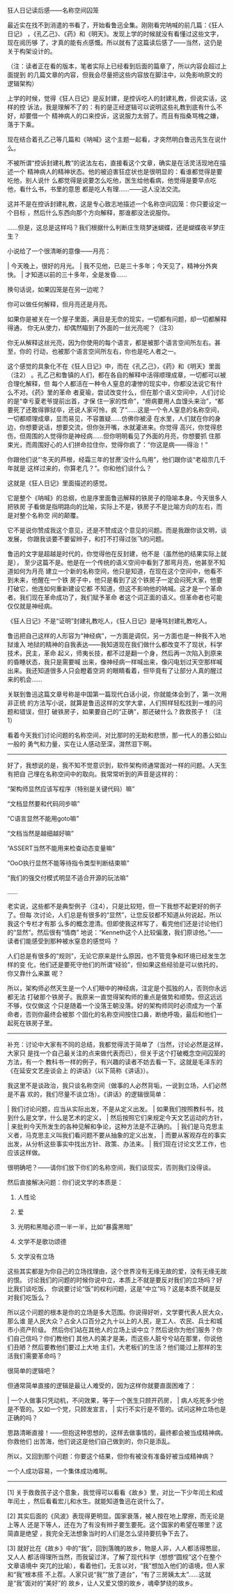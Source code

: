     
狂人日记读后感——名称空间囚笼

最近实在找不到消遣的书看了，开始看鲁迅全集。刚刚看完呐喊的前几篇：《狂人日记》
，《孔乙己》、《药》和《明天》。发现上学的时候就没有看懂过这些文字，现在阅历够
了，才真的能有点感慨。所以就有了这篇读后感了——当然，这仍是关于构架设计的。

（注：读者正在看的版本，笔者实际上已经看到后面的篇章了，所以内容会超过上面提到
的几篇文章的内容，但我会尽量把这些内容放在脚注中，以免影响原文的逻辑架构）

上学的时候，觉得《狂人日记》是反封建，是控诉吃人的封建礼教，但说实话，这样的控
诉法，我是理解不了的：有的是正经逻辑可以说明这些礼教到底有什么不好，却要借一个
精神病人的口来控诉，这说服力太弱了。而且有指桑骂槐之嫌，落于下乘。

现在结合着孔乙己等几篇和《呐喊》这个主题一起看，才突然明白鲁迅先生在说什么。

不被所谓“控诉封建礼教”的说法左右，直接看这个文章，确实是在活灵活现地在描述一个
精神病人的精神状态。他的被迫害狂症状也是很明显的：看谁都觉得是要吃他，别人说什
么都觉得是说要怎么吃他，医生给他看病，他觉得是要早点吃他，看什么书，书里的意思
都是吃人有理……——这人没法交流。

这并不是在控诉封建礼教，这是专心致志地描述一个名称空间囚笼：你只要设定一个目标
，然后什么东西向那个方向解释，那谁都没法说服你。

……但是，这总是这样吗？我们根据什么判断庄生晓梦迷蝴蝶，还是蝴蝶夜半梦庄生？

小说给了一个很清晰的意像——月亮：

  | 今天晚上，很好的月光。
  | 我不见他，已是三十多年；今天见了，精神分外爽快。
  | 才知道以前的三十多年，全是发昏……

换句话说，如果囚笼是在另一边呢？

你可以做任何解释，但月亮还是月亮。

如果你是被关在一个屋子里面，满目是无奈的现实，一切都有问题，却一切都解释得通，
你无从使力，却偶然瞄到了外面的一丝光亮呢？（注3）

你无从解释这丝光亮，因为你使用的每个语言，都是被那个语言空间所左右。甚至，你的
行动，也被那个语言空间所左右，你也是吃人者之一。

这个感觉的具象化不在《狂人日记》中，而在《孔乙己》，《药》和《明天》里面（注2）
。孔乙己和鲁镇的人们，都在各自的解释中活得顺理成章，一切都可以被合理化解释，但
每个人都活在一种令人窒息的凄惨的现实中，你都没法说它有什么不对。《药》里的革命
者夏瑜，尝试改变什么，但在那个语义空间中，人们讨论的是“幸亏夏老爷提前出首，才保
住一家的性命”，“痨病要用人血馒头来治”，“都要死了还敢得罪狱卒，还说人家可怜，疯
了”……这是一个令人窒息的名称空间，一切都顺理成章，显而易见，不容置疑……仿佛你被浸
在水里，人们就在你的身边，你想要说话，想要交流，但你张开嘴，水就灌进来。你觉得
高兴，你觉得悲伤，但周围的人觉得你是神经病……但你明明看见了外面的月亮，你想要抓
住那束光，而周围好心的人们拼命拉住你，觉得你疯了：“你这是病——得治！”

你跟他们说“‘冬天的芦根，经霜三年的甘蔗’没什么鸟用”，他们跟你谈“老祖宗几千年就是
这样过来的，你算老几？”。你和他们谈什么？

这就是《狂人日记》里面描述的感觉。

它是整个《呐喊》的总纲，也是序里面鲁迅解释的铁房子的隐喻本身。今天很多人把铁房
子看做是指明路向的比喻，实际上不是，铁房子不是比喻方向的左右，而是对整个名称空
间的颠覆。

它不是说你赞成我这个意见，还是不赞成这个意见的问题。而是我跟你谈文明，谈发展，
你跟我谈要不要留辫子，和打不打得过张飞的问题。

鲁迅的文字是超越是时代的，你觉得他在反封建，他不是（虽然他的结果实际上就是），
至少这篇不是。他是在一个传统的语义空间中看到了那弯月亮，他甚至不知道如何为月亮
建立一个新的名称空间，他只是知道，在现在这个空间中，他看不到未来，他醒在一个铁
房子中，他只是看到了这个铁房子一定会闷死大家，他要打破它，他连如何重新建设它都
不知道，但这不影响他的呐喊。这才是一个革命者。我们现在革命成功了，我们赋予革命
者这个词正面的语义。但革命者也可能仅仅就是神经病。

《狂人日记》不是“证明”封建礼教吃人，《狂人日记》是唾骂封建礼教吃人。

鲁迅把自己这样的人形容为“神经病”，一方面是调侃，另一方面也是一种我不入地狱谁入
地狱的精神的自我表达——我知道现在我们做什么都改变不了现状，科学技术，民主，革命
起义，师夷长技，都不过是翻一个身，然后再一次陷入到原来的昏睡状态，我只是需要喊
出来，像神经病一样喊出来，像闪电划过天空那样喊出来。我还知道很多人只会瞪着空洞
的眼睛看着，但毕竟有了让部分人真的醒过来的机会……

关联到鲁迅这篇文章号称是中国第一篇现代白话小说，你就能体会到了，第一次用非正统
的方法写小说，就算是鲁迅这样的文学大拿，人们照样轻松找到一堆的问题和错误，但打
破铁房子，如果要自己的“正确”，那还破什么？救救孩子！（注1）

看着今天我们讨论问题的名称空间，对比那时的无助和悲愤，那一代人的愚公如山一般的
勇气和力量，实在让人感动至深，潸然泪下啊。

-----------------------

好了，我想说的是，我不知不觉意识到，软件架构师通常面对一样的问题。人天生有把自
己埋在名称空间中的取向。我常常听到的声音是这样的：

“架构师显然应该写程序（特别是关键代码）嘛”

“文档显然要和代码同步嘛”

“C语言显然不能用goto嘛”

“文档当然是越细越好嘛”

“ASSERT当然不能用来检查动态变量嘛”

“OoO执行显然不能等待指令类型判断结束嘛”

“我们的强交付模式明显不适合开源的玩法嘛”

……

老实说，这些都不是典型例子（注4），只是比较短，但一下我想不起更好的例子了。但每
次讨论，人们总是有很多的“显然”，让您反驳都不知道从何说起，所以我这个专栏才有那
么多的概念澄清。但即使我这样写了，看完他们还是讨论他们的“显然”。然后很有“情商”
地说：“Kenneth这个人比较偏激，我们原谅他。”——读者们能感受到那种被水窒息的感觉吗
？

人们总是有很多的“规则”，无论它原来是什么原因，也不管竞争和环境已经发生怎样的变
化，他们还是要死守他们的所谓“经验”，但如果这些经验是可以依托的，你又靠什么来赢
呢？

所以，架构师必然天生是一个人们眼中的神经病，注定是个孤独的人，否则你永远都无法
打破那个铁房子。我原来一直觉得架构师的重点是做势和顺势。但这远远不够，仅仅做这
个只是随着一个没落王朝没落。好的架构师同时必须成为一个革命者，否则你最终会被那
个固化的名称空间按住口鼻，断绝呼吸，最后和他们一起死在铁房子里。

------------------------------------

补充：讨论中大家有不同的总结，我都觉得流于简单了（当然，讨论必然是这样，大家只
是找一个自己最关注的点来做代表而已），但关于这个打破概念空间囚笼的方法，有一个
教科书一样的例子，有兴趣的读者不妨去看一下。这就是毛泽东的《在延安文艺座谈会上
的讲话》（以下简称《讲话》）。

我这里不是谈政治，我只谈名称空间（做事的人必然背垢，一说到立场，人们必然是不喜
欢的，我们尽量不谈立场）。《讲话》的逻辑很简单：

  | 我们讨论问题，应当从实际出发，不是从定义出发。
  | 如果我们按照教科书，找到什么是文学，什么是艺术的定义，
  | 然后按照它们来规定今天文艺运动的方针，
  | 来批判今天所发生的各种见解和争论，这种方法是不正确的。
  | 我们是马克思主义者，马克思主义叫我们看问题不要从抽象的定义出发，
  | 而要从客观存在的事实出发，从分析这些事实中找出方针、政策、办法来。
  | 我们现在讨论文艺工作，也应该这样做。

很明确吧？——请你们放下你们的名称空间，我们谈现实，否则我们没得谈。

然后直接解决问题：你们说文学的本质是：

1. 人性论

2. 爱

3. 光明和黑暗必须一半一半，比如“暴露黑暗”

4. 文学不是歌功颂德

5. 文学没有立场

这些其实都是为你自己的立场找理由，这个世界没有无缘无故的爱，没有无缘无故的恨。
讨论我们的问题的时候你说中立，本质上不就是要反对我们的立场吗？好比我们谈吃饭，
你说要讨论“饭”的权利问题，这是“中立”吗？这是本质不就是反对我们吃饭么？

所以这个问题的根本是你的立场是多大范围。你说得好听，文学要代表人民大众，那么谁
是人民大众？占全人口百分之九十以上的人民，是工人、农民、兵士和城市小资产阶级。
然后你们站在其他人的立场上谈中立？然后说你为他们服务？你们自己信吗？你们教他们
其他人的美才是美，而这些人脏兮兮站在那里，你说他们丑陋？然后要教他们要过上大地
主们，大老板们的生活？他们能过上那样的生活我们需要革命吗？

很简单的逻辑吧？

但通常简单直接的逻辑是最让人难受的，因为这样你就要直面困难了：

  | 一个人做事只凭动机，不问效果，等于一个医生只顾开药房，
  | 病人吃死多少他是不管的。又如一个党，只顾发宣言，
  | 实行不实行是不管的。试问这种立场也是正确的吗？

思路清晰直接！——但抱这种思想的，这样去做事情的，最终都会被当成精神病。你救他们
出苦海，他们说这是他们自己做到的，你只是添乱。

所以，又回到那个问题：你要这个结果，但你有被没有准备好被当成精神病？

一个人成功容易，一个集体成功难啊。

--------------------------------------

[1] 关于救救孩子这个意象，我觉得可以看看《故乡》里，对比一下少年闰土和成年闰土
  ，然后看看宏儿和水生。就能知道鲁迅在说什么了。

[2] 其实后面的《风波》表现得更明显。国家衰落，被人按在地上摩擦，而无论是上等人
  还是下等人，还在为了有没有辫子要生要死。这个国家的希望在哪里？这简直是绝望
  ，我完全无法想象当时的人们是怎么坚持要抗争下去了。

[3] 就好比在《故乡》中的“我”，回到落魄的故乡，物是人非，人人都活得憋屈，又人人
  都活得理所当然，而我留过洋，了解了现代科学（想想“圆规”这个在整个文章语境中
  突兀的比喻），看着他们，无言以对，“我”想加入他们的语境，但人家和“我”根本搭
  不上茬。人家只说“我”“放了道台”，“有了三房姨太太”……这就是“我”面对的“美好”的
  故乡，让人又爱又恨的故乡，魂牵梦绕的故乡。
